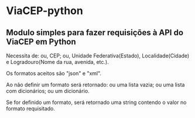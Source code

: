 # ViaCEP-python
## Modulo simples para fazer requisições à API do ViaCEP em Python

Necessita de:
ou, CEP;
ou, Unidade Federativa(Estado), Localidade(Cidade) e Logradouro(Nome da rua, avenida, etc.).

Os formatos aceitos são "json" e "xml".

Ao não definir um formato será retornado:
ou uma lista vazia;
ou uma lista com dicionários;
ou um dicionário.

Se for definido um formato, será retornado uma string contendo o valor no formato requisitado.
